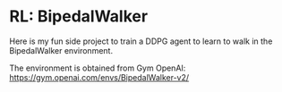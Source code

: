 # RL: BipedalWalker

Here is my fun side project to train a DDPG agent to learn to walk in the BipedalWalker environment.

The environment is obtained from Gym OpenAI: https://gym.openai.com/envs/BipedalWalker-v2/


